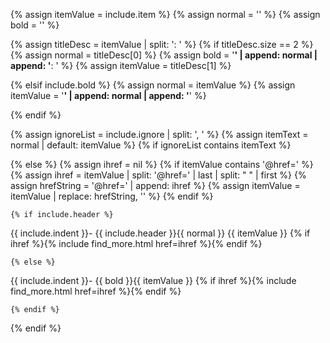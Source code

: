 
{% assign itemValue = include.item %}
{% assign normal = '' %}
{% assign bold = '' %}

{% assign titleDesc = itemValue | split: ': ' %}
{% if titleDesc.size == 2 %}
    {% assign normal = titleDesc[0] %}
    {% assign bold = '**' | append: normal | append: '**: ' %}
    {% assign itemValue = titleDesc[1] %}

{% elsif include.bold %}
    {% assign normal = itemValue %}
    {% assign itemValue = '**' | append: normal | append: '**' %}

{% endif %}

{% assign ignoreList = include.ignore | split: ', ' %}
{% assign itemText = normal | default: itemValue %}
{% if ignoreList contains itemText %}

{% else %}
    {% assign ihref = nil %}
    {% if itemValue contains '@href=' %}
        {% assign ihref = itemValue | split: '@href=' | last | split: " " | first %}
        {% assign hrefString = '@href=' | append: ihref %}
        {% assign itemValue = itemValue | replace: hrefString, '' %}
    {% endif %}

    {% if include.header %}
{{ include.indent }}- {{ include.header }}{{ normal }}
{{ itemValue }} {% if ihref %}{% include find_more.html href=ihref %}{% endif %}

    {% else %}
{{ include.indent }}- {{ bold }}{{ itemValue }} {% if ihref %}{% include find_more.html href=ihref %}{% endif %}

    {% endif %}
{% endif %}